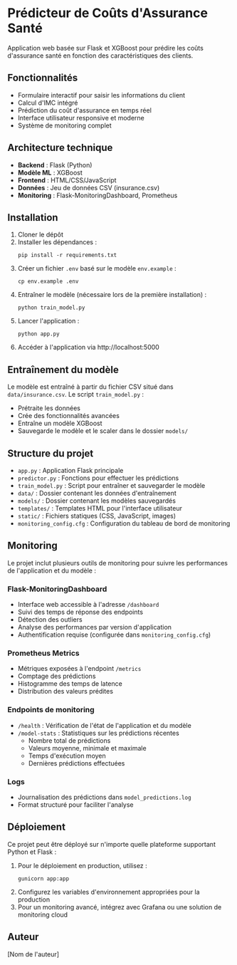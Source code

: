 # Prédicteur de Coûts d'Assurance Santé

Application web basée sur Flask et XGBoost pour prédire les coûts d'assurance santé en fonction des caractéristiques des clients.

## Fonctionnalités

- Formulaire interactif pour saisir les informations du client
- Calcul d'IMC intégré
- Prédiction du coût d'assurance en temps réel
- Interface utilisateur responsive et moderne
- Système de monitoring complet

## Architecture technique

- **Backend** : Flask (Python)
- **Modèle ML** : XGBoost
- **Frontend** : HTML/CSS/JavaScript
- **Données** : Jeu de données CSV (insurance.csv)
- **Monitoring** : Flask-MonitoringDashboard, Prometheus

## Installation

1. Cloner le dépôt
2. Installer les dépendances :
   ```
   pip install -r requirements.txt
   ```
3. Créer un fichier `.env` basé sur le modèle `env.example` :
   ```
   cp env.example .env
   ```
4. Entraîner le modèle (nécessaire lors de la première installation) :
   ```
   python train_model.py
   ```
5. Lancer l'application :
   ```
   python app.py
   ```
6. Accéder à l'application via http://localhost:5000

## Entraînement du modèle

Le modèle est entraîné à partir du fichier CSV situé dans `data/insurance.csv`. Le script `train_model.py` :

- Prétraite les données
- Crée des fonctionnalités avancées
- Entraîne un modèle XGBoost
- Sauvegarde le modèle et le scaler dans le dossier `models/`

## Structure du projet

- `app.py` : Application Flask principale
- `predictor.py` : Fonctions pour effectuer les prédictions
- `train_model.py` : Script pour entraîner et sauvegarder le modèle
- `data/` : Dossier contenant les données d'entraînement
- `models/` : Dossier contenant les modèles sauvegardés
- `templates/` : Templates HTML pour l'interface utilisateur
- `static/` : Fichiers statiques (CSS, JavaScript, images)
- `monitoring_config.cfg` : Configuration du tableau de bord de monitoring

## Monitoring

Le projet inclut plusieurs outils de monitoring pour suivre les performances de l'application et du modèle :

### Flask-MonitoringDashboard
- Interface web accessible à l'adresse `/dashboard`
- Suivi des temps de réponse des endpoints
- Détection des outliers
- Analyse des performances par version d'application
- Authentification requise (configurée dans `monitoring_config.cfg`)

### Prometheus Metrics
- Métriques exposées à l'endpoint `/metrics`
- Comptage des prédictions
- Histogramme des temps de latence
- Distribution des valeurs prédites

### Endpoints de monitoring

- `/health` : Vérification de l'état de l'application et du modèle
- `/model-stats` : Statistiques sur les prédictions récentes
  - Nombre total de prédictions
  - Valeurs moyenne, minimale et maximale
  - Temps d'exécution moyen
  - Dernières prédictions effectuées

### Logs
- Journalisation des prédictions dans `model_predictions.log`
- Format structuré pour faciliter l'analyse

## Déploiement

Ce projet peut être déployé sur n'importe quelle plateforme supportant Python et Flask :

1. Pour le déploiement en production, utilisez :
   ```
   gunicorn app:app
   ```
2. Configurez les variables d'environnement appropriées pour la production
3. Pour un monitoring avancé, intégrez avec Grafana ou une solution de monitoring cloud

## Auteur

[Nom de l'auteur]


